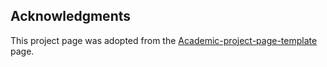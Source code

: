 ## Acknowledgments
This project page was adopted from the [Academic-project-page-template](https://github.com/eliahuhorwitz/Academic-project-page-template) page.
